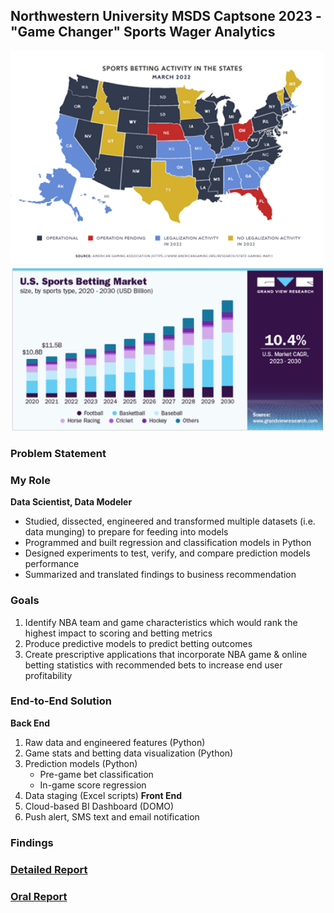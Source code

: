 ## Northwestern University MSDS Captsone 2023 - "Game Changer" Sports Wager Analytics

<img src="images/sports betting map.png?raw=true" width = "500"/>
<img src="images/sports betting barchart.png?raw=true" width = "500"/>

### Problem Statement


### My Role
**Data Scientist, Data Modeler**
- Studied, dissected, engineered and transformed multiple datasets (i.e. data munging) to prepare for feeding into models
- Programmed and built regression and classification models in Python
- Designed experiments to test, verify, and compare prediction models performance
- Summarized and translated findings to business recommendation

### Goals
1. Identify NBA team and game characteristics which would rank the highest impact to scoring and betting metrics
2. Produce predictive models to predict betting outcomes
3. Create prescriptive applications that incorporate NBA game & online betting statistics with recommended bets to increase end user profitability

### End-to-End Solution
**Back End**
1. Raw data and engineered features (Python)
2. Game stats and betting data visualization (Python)
3. Prediction models (Python)
   - Pre-game bet classification
   - In-game score regression
5. Data staging (Excel scripts)
**Front End**
6. Cloud-based BI Dashboard (DOMO)
7. Push alert, SMS text and email notification

### Findings


### [Detailed Report](/pdf/MSDS498_Team55_FinalReport.pdf)
### [Oral Report](/pdf/MSDS498_Team55_OralReport.pdf)
